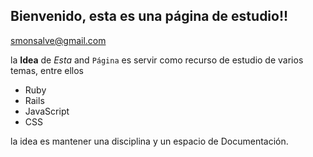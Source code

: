 ## Bienvenido, esta es una página de estudio!!

smonsalve@gmail.com

la **Idea** de _Esta_ and `Página` es servir como recurso de estudio de varios temas, entre ellos

+ Ruby
+ Rails
+ JavaScript
+ CSS

la idea es mantener una disciplina y un espacio de Documentación.
